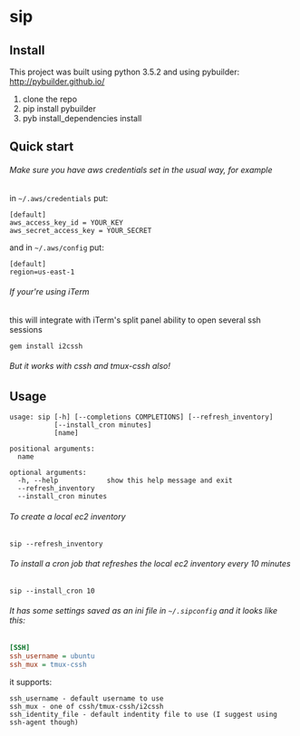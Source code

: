 # sip

## Install

This project was built using python 3.5.2 and using pybuilder: http://pybuilder.github.io/

1. clone the repo
2. pip install pybuilder
3. pyb install_dependencies install

## Quick start

###### Make sure you have aws credentials set in the usual way, for example
in ``~/.aws/credentials`` put:

    [default]
    aws_access_key_id = YOUR_KEY
    aws_secret_access_key = YOUR_SECRET

and in ``~/.aws/config`` put:

    [default]
    region=us-east-1

###### If your're using iTerm

this will integrate with iTerm's split panel ability to open several ssh sessions

``gem install i2cssh``

###### But it works with cssh and tmux-cssh also!


## Usage
```
usage: sip [-h] [--completions COMPLETIONS] [--refresh_inventory]
           [--install_cron minutes]
           [name]

positional arguments:
  name

optional arguments:
  -h, --help            show this help message and exit
  --refresh_inventory
  --install_cron minutes
```

###### To create a local ec2 inventory
    sip --refresh_inventory
###### To install a cron job that refreshes the local ec2 inventory every 10 minutes
    sip --install_cron 10

###### It has some settings saved as an ini file in ``~/.sipconfig`` and it looks like this:

```ini
[SSH]
ssh_username = ubuntu
ssh_mux = tmux-cssh
```

it supports:
```
ssh_username - default username to use
ssh_mux - one of cssh/tmux-cssh/i2cssh
ssh_identity_file - default indentity file to use (I suggest using ssh-agent though)
```
